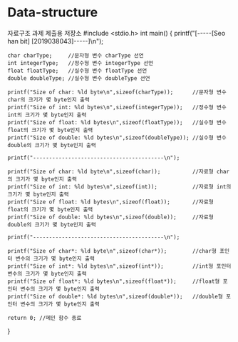 # Data-structure
자료구조 과제 제출용 저장소
#include <stdio.h>
int main()
{
    printf("[-----[Seo han bit]   [2019038043]-----]\n");

    char charType;     //문자형 변수 charType 선언
    int integerType;   //정수형 변수 integerType 선언
    float floatType;   //실수형 변수 floatType 선언
    double doubleType; //실수형 변수 doubleType 선언

    printf("Size of char: %ld byte\n",sizeof(charType));      //문자형 변수 char의 크기가 몇 byte인지 출력
    printf("Size of int: %ld bytes\n",sizeof(integerType));   //정수형 변수 int의 크기가 몇 byte인지 출력
    printf("Size of float: %ld bytes\n",sizeof(floatType));   //실수형 변수 float의 크기가 몇 byte인지 출력
    printf("Size of double: %ld bytes\n",sizeof(doubleType)); //실수형 변수 double의 크기가 몇 byte인지 출력

    printf("-----------------------------------------\n");

    printf("Size of char: %ld byte\n",sizeof(char));          //자료형 char의 크기가 몇 byte인지 출력
    printf("Size of int: %ld bytes\n",sizeof(int));           //자료형 int의 크기가 몇 byte인지 출력
    printf("Size of float: %ld bytes\n",sizeof(float));       //자료형 float의 크기가 몇 byte인지 출력
    printf("Size of double: %ld bytes\n",sizeof(double));     //자료형 double의 크기가 몇 byte인지 출력

    printf("-----------------------------------------\n");

    printf("Size of char*: %ld byte\n",sizeof(char*));        //char형 포인터 변수의 크기가 몇 byte인지 출력
    printf("Size of int*: %ld bytes\n",sizeof(int*));         //int형 포인터 변수의 크기가 몇 byte인지 출력
    printf("Size of float*: %ld bytes\n",sizeof(float*));     //float형 포인터 변수의 크기가 몇 byte인지 출력
    printf("Size of double*: %ld bytes\n",sizeof(double*));   //double형 포인터 변수의 크기가 몇 byte인지 출력

    return 0; //메인 함수 종료

}
